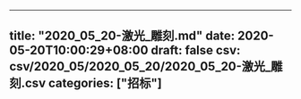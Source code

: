 
---
title: "2020_05_20-激光_雕刻.md"
date: 2020-05-20T10:00:29+08:00
draft: false
csv: csv/2020_05/2020_05_20/2020_05_20-激光_雕刻.csv
categories: ["招标"]
---
